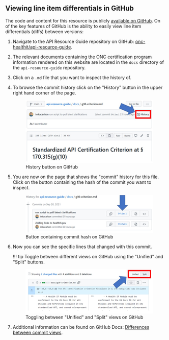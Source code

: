 ## Viewing line item differentials in GitHub
The code and content for this resource is publicly <a href = "https://github.com/onc-healthit/api-resource-guide" target = "_blank">available on GitHub</a>. On of the key features of GitHub is the ability to easily view line item differentials (diffs) between versions:

1. Navigate to the API Resource Guide repository on GitHub: <a href = "https://github.com/onc-healthit/api-resource-guide" target = "_blank">onc-healthit/api-resource-guide</a>.
1. The relevant documents containing the ONC certification program information rendered on this website are located in the `docs` directory of the `api-resource-guide` repository.
1. Click on a `.md` file that you want to inspect the history of.
1. To browse the commit history click on the "History" button in the upper right hand corner of the page.
    <figure>
        <img alt = "GitHub history button located in the upper right hand corner" src="../images/gh-history-button.jpg" width="500" />
        <figcaption>History button on GitHub</figcaption>
    </figure>
1. You are now on the page that shows the "commit" history for this file. Click on the button containing the hash of the commit you want to inspect.
    <figure>
        <img alt = "Commit hash button on GitHub" src="../images/gh-commit-hash-button.jpg" width="600" />
        <figcaption>Button containing commit hash on GitHub</figcaption>
    </figure>
1. Now you can see the specific lines that changed with this commit.

    !!! tip
        Toggle between different views on GitHub using the "Unified" and "Split" buttons.
        <figure>
            <img alt = "Unified and Split toggle buttons on GitHub" src="../images/gh-unified-split-buttons.jpg" width="600" />
            <figcaption>Toggling between "Unified" and "Split" views on GitHub</figcaption>
         </figure>

1. Additional information can be found on GitHub Docs: <a href = "https://docs.github.com/en/github/committing-changes-to-your-project/viewing-and-comparing-commits/differences-between-commit-views" target = "_blank">Differences between commit views</a>.